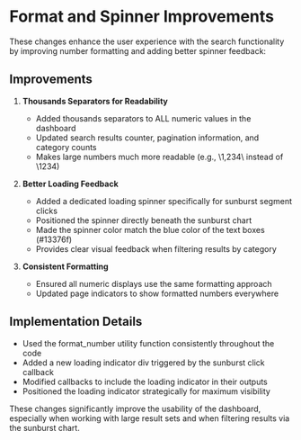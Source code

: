 # Format and Spinner Improvements

These changes enhance the user experience with the search functionality by improving number formatting and adding better spinner feedback:

## Improvements

1. **Thousands Separators for Readability**
   - Added thousands separators to ALL numeric values in the dashboard
   - Updated search results counter, pagination information, and category counts
   - Makes large numbers much more readable (e.g., \1,234\ instead of \1234\)

2. **Better Loading Feedback**
   - Added a dedicated loading spinner specifically for sunburst segment clicks
   - Positioned the spinner directly beneath the sunburst chart
   - Made the spinner color match the blue color of the text boxes (#13376f)
   - Provides clear visual feedback when filtering results by category

3. **Consistent Formatting**
   - Ensured all numeric displays use the same formatting approach
   - Updated page indicators to show formatted numbers everywhere

## Implementation Details

- Used the format_number utility function consistently throughout the code
- Added a new loading indicator div triggered by the sunburst click callback
- Modified callbacks to include the loading indicator in their outputs
- Positioned the loading indicator strategically for maximum visibility

These changes significantly improve the usability of the dashboard, especially when working with large result sets and when filtering results via the sunburst chart.

